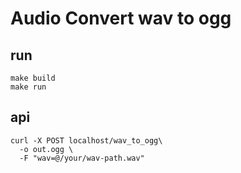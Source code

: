 # Audio Convert wav to ogg

## run
```
make build
make run
```

## api
```
curl -X POST localhost/wav_to_ogg\
  -o out.ogg \
  -F "wav=@/your/wav-path.wav"
```
